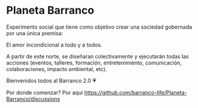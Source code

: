 # Planeta Barranco

Experimento social que tiene como objetivo crear una sociedad gobernada por una única premisa:

El amor incondicional a todo y a todos.

A partir de este norte, se diseñaran colectivamente y ejecutarán todas las acciones (eventos, talleres, formación, entretenimiento, comunicación, colaboraciones, impacto ambiental, etc).

Bienvenidos todos al Barranco 2.0 💗

Por donde comenzar? Por aquí https://github.com/barranco-life/Planeta-Barranco/discussions
